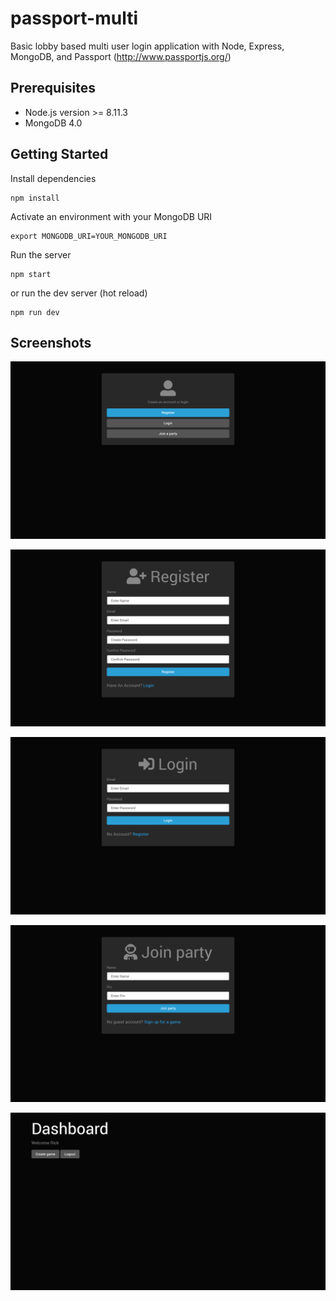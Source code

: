 # passport-multi

Basic lobby based multi user login application with Node, Express, MongoDB, and Passport (http://www.passportjs.org/)

## Prerequisites

* Node.js version >= 8.11.3
* MongoDB 4.0

## Getting Started

Install dependencies

```
npm install
```

Activate an environment with your MongoDB URI

```
export MONGODB_URI=YOUR_MONGODB_URI
```

Run the server

```
npm start
```

or run the dev server (hot reload)

```
npm run dev
```

## Screenshots

![Alt text](screenshots/index.png?raw=true "Index")

![Alt text](screenshots/register.png?raw=true "Register")

![Alt text](screenshots/login.png?raw=true "Login")

![Alt text](screenshots/join.png?raw=true "Join")

![Alt text](screenshots/dashboard.png?raw=true "Dashboard")